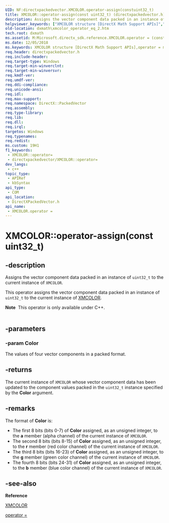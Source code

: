 ```yaml
---
UID: NF:directxpackedvector.XMCOLOR.operator-assign(constuint32_t)
title: XMCOLOR::operator-assign(const uint32_t) (directxpackedvector.h)
description: Assigns the vector component data packed in an instance of uint32_t to the current instance of XMCOLOR.
helpviewer_keywords: ["XMCOLOR structure [DirectX Math Support APIs]","operator = method","XMCOLOR.operator =(const uint32_t)","XMCOLOR.operator-assign(const uint32_t)","XMCOLOR.operator=","XMCOLOR::operator-assign(const uint32_t)","XMCOLOR::operator=","dxmath.xmcolor_operator_eq_2","operator = method [DirectX Math Support APIs]","operator = method [DirectX Math Support APIs]","XMCOLOR structure","operator="]
old-location: dxmath\xmcolor_operator_eq_2.htm
tech.root: dxmath
ms.assetid: M:Microsoft.directx_sdk.reference.XMCOLOR.operator = (const uint32_t)
ms.date: 12/05/2018
ms.keywords: XMCOLOR structure [DirectX Math Support APIs],operator = method, XMCOLOR.operator =(const uint32_t), XMCOLOR.operator-assign(const uint32_t), XMCOLOR.operator=, XMCOLOR::operator-assign(const uint32_t), XMCOLOR::operator=, dxmath.xmcolor_operator_eq_2, operator = method [DirectX Math Support APIs], operator = method [DirectX Math Support APIs],XMCOLOR structure, operator=
req.header: directxpackedvector.h
req.include-header: 
req.target-type: Windows
req.target-min-winverclnt: 
req.target-min-winversvr: 
req.kmdf-ver: 
req.umdf-ver: 
req.ddi-compliance: 
req.unicode-ansi: 
req.idl: 
req.max-support: 
req.namespace: DirectX::PackedVector
req.assembly: 
req.type-library: 
req.lib: 
req.dll: 
req.irql: 
targetos: Windows
req.typenames: 
req.redist: 
ms.custom: 19H1
f1_keywords:
 - XMCOLOR::operator=
 - directxpackedvector/XMCOLOR::operator=
dev_langs:
 - c++
topic_type:
 - APIRef
 - kbSyntax
api_type:
 - COM
api_location:
 - DirectXPackedVector.h
api_name:
 - XMCOLOR.operator =
---
```


# XMCOLOR::operator-assign(const uint32_t)


## -description

Assigns the vector component data packed in an instance of <code>uint32_t</code> to the current instance of
  <code>XMCOLOR</code>.

This operator assigns the vector component data packed in an instance of <code>uint32_t</code> to the current instance of
  <a href="https://docs.microsoft.com/windows/desktop/api/directxpackedvector/ns-directxpackedvector-xmcolor">XMCOLOR</a>.
<div class="alert"><b>Note</b>  This operator is only available under C++.</div><div> </div>

## -parameters

### -param Color

The values of four vector components in a packed format.

## -returns

The current instance of <code>XMCOLOR</code> whose vector component data has been
		updated to the component values packed in the <code>uint32_t</code> instance specified by
		the <b>Color</b> argument.

## -remarks

The format of <b>Color</b> is:

<ul>
<li>
The first 8 bits (bits 0-7) of <b>Color</b> assigned, as an unsigned integer, to the <b>a</b> member (alpha
       channel) of the current instance of <code>XMCOLOR</code>.

</li>
<li>
The second 8 bits (bits 8-15) of <b>Color</b> assigned, as an unsigned integer, to the <b>r</b> member (red
       color channel) of the current instance of <code>XMCOLOR</code>.

</li>
<li>
The third 8 bits (bits 16-23) of <b>Color</b> assigned, as an unsigned integer, to the <b>g</b> member (green
       color channel) of the current instance of <code>XMCOLOR</code>.

</li>
<li>
The fourth 8 bits (bits 24-31) of <b>Color</b> assigned, as an unsigned integer, to the <b>b</b> member (blue
       color channel) of the current instance of <code>XMCOLOR</code>.

</li>
</ul>

## -see-also

<b>Reference</b>



<a href="https://docs.microsoft.com/windows/desktop/api/directxpackedvector/ns-directxpackedvector-xmcolor">XMCOLOR</a>



<a href="https://msdn.microsoft.com/7dbba878-2f03-451f-b02b-75e531b6315b">operator = </a>

